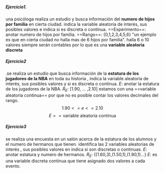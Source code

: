 ##### Ejercicio1.
una psicóloga realiza un estudio y busca información del **numero de hijos por familia** en cierta ciudad. indica la variable aleatoria de interés, sus posibles valores e indica si es discreta o continua.
	==Experimento==: anotar numero de hijos por familia. 
	==Rango==: {0,1,2,3,4,5,6} "un ejemplo es que en cierta ciudad no halla mas de 6 hijos por familia". 
	halla 6 o 10 valores siempre serán contables por lo que es una **variable aleatoria discreta**

##### Ejercicio2
.se realiza un estudio que busca información de la **estatura de los jugadores de la NBA** en toda su historia , indica la variable aleatoria de interés, sus posibles valores y si es discreta o continua. 
	$E$: anotar la estatura de los jugadores de la NBA.
	$R_E$: [1.90, ... ,2.10] 
	estamos con una ==variable aleatoria continua== por que no es posible contar los valores decimales del rango.$$1.90 <= e <= 2.10$$
	$$E== \text{variable aleatoria continua}$$

##### Ejercicio3
se realiza una encuesta en un salón acerca de la estatura de los alumnos y el numero de hermanos que tienen. identifica las 2 variables aleatorias de interés , sus posibles valores en indica si son discretas o continuas. 
	$E$: anotar estatura y numero de hermanos.
	$R_E$: {(1.60,3),(1.50,1),(1.90,1)...}
	$E$: es una variable discreta continua que tiene asignado dos valores a cada evento.
